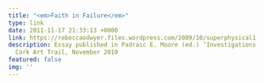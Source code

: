 ```yaml
---
title: "<em>Faith in Failure</em>"
type: link
date: 2011-11-17 21:33:13 +0000
link: https://rebeccaodwyer.files.wordpress.com/2009/10/superphysical1.pdf
description: Essay published in Padraic E. Moore (ed.) ‘Investigations into the Super-Physical,’
  Cork Art Trail, November 2010
featured: false
img: ''
---
```

